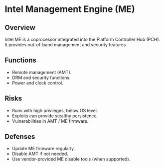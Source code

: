 # Intel Management Engine (ME)

## Overview
Intel ME is a coprocessor integrated into the Platform Controller Hub (PCH).  
It provides out-of-band management and security features.

## Functions
- Remote management (AMT).
- DRM and security functions.
- Power and clock control.

## Risks
- Runs with high privileges, below OS level.
- Exploits can provide stealthy persistence.
- Vulnerabilities in AMT / ME firmware.

## Defenses
- Update ME firmware regularly.
- Disable AMT if not needed.
- Use vendor-provided ME disable tools (when supported).

